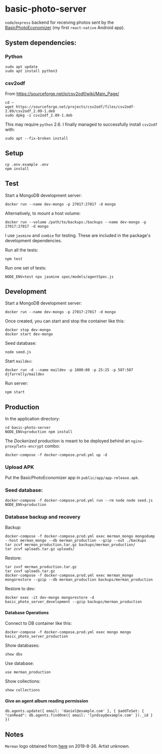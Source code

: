 basic-photo-server
==================

`node`/`express` backend for receiving photos sent by the [BasicPhotoEconomizer](https://github.com/WhatDanDoes/basic-photo-economizer) (my first `react-native` Android app).

## System dependencies:

### Python

```
sudo apt update
sudo apt install python3
```

### csv2odf

From https://sourceforge.net/p/csv2odf/wiki/Main_Page/

```
cd ~
wget https://sourceforge.net/projects/csv2odf/files/csv2odf-2.09/csv2odf_2.09-1.deb
sudo dpkg -i csv2odf_2.09-1.deb
```

This may require `python` 2.6. I finally managed to successfully install `csv2odf` with:

```
sudo apt --fix-broken install
```

## Setup

```
cp .env.example .env
npm install
```

## Test

Start a MongoDB development server:

```
docker run --name dev-mongo -p 27017:27017 -d mongo
```

Alternatively, to mount a host volume:

```
docker run --volume /path/to/backups:/backups --name dev-mongo -p 27017:27017 -d mongo
```

I use `jasmine` and `zombie` for testing. These are included in the package's development dependencies.

Run all the tests:

```
npm test
```

Run one set of tests:

```
NODE_ENV=test npx jasmine spec/models/agentSpec.js
```

## Development

Start a MongoDB development server:

```
docker run --name dev-mongo -p 27017:27017 -d mongo
```

Once created, you can start and stop the container like this:

```
docker stop dev-mongo
docker start dev-mongo
```

Seed database:

```
node seed.js
```

Start `maildev`:

```
docker run -d --name maildev -p 1080:80 -p 25:25 -p 587:587 djfarrelly/maildev
```

Run server:

```
npm start
```

## Production

In the application directory:

```
cd basic-photo-server 
NODE_ENV=production npm install
```

The _Dockerized_ production is meant to be deployed behind an `nginx-proxy`/`lets-encrypt` combo:

```
docker-compose -f docker-compose.prod.yml up -d
```

### Upload APK

Put the BasicPhotoEconomizer app in `public/app/app-release.apk`.

### Seed database:

```
docker-compose -f docker-compose.prod.yml run --rm node node seed.js NODE_ENV=production
```

### Database backup and recovery

Backup:

```
docker-compose -f docker-compose.prod.yml exec merman_mongo mongodump --host merman_mongo --db merman_production --gzip --out ./backups
tar zcvf merman_production.tar.gz backups/merman_production/
tar zcvf uploads.tar.gz uploads/
```

Restore:

```
tar zxvf merman_production.tar.gz
tar zxvf uploads.tar.gz
docker-compose -f docker-compose.prod.yml exec merman_mongo mongorestore --gzip --db merman_production backups/merman_production
```

Restore to dev:

```
docker exec -it dev-mongo mongorestore -d basic_photo_server_development --gzip backups/merman_production
```

#### Database Operations

Connect to DB container like this:

```
docker-compose -f docker-compose.prod.yml exec mongo mongo basic_photo_server_production
```

Show databases:

```
show dbs
```

Use database:

```
use merman_production
```

Show collections:

```
show collections
```

#### Give an agent album reading permission

```
db.agents.update({ email: 'daniel@example.com' }, { $addToSet: { "canRead": db.agents.findOne({ email: 'lyndsay@example.com' })._id } })
```

## Notes

`Merman` logo obtained from [here](http://heraldicart.org/merman/) on 2019-8-26. Artist unknown.

